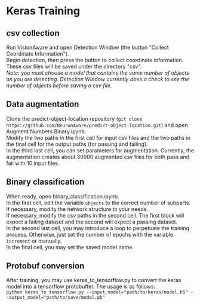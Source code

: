 # Keras Training

## csv collection

Run VisionAware and open Detection Window (the button "Collect Coordinate Information").  
Begin detection, then press the button to collect coordinate information.  
These csv files will be saved under the directory "csv".  
*Note: you must choose a model that contains the same number of objects as you are detecting. Detection Window currently does a check to see the number of objects before saving a csv file.*  

## Data augmentation

Clone the predict-object-location repository (`git clone https://github.com/NeuronAware/predict-object-location.git`) and open Augment Numbers Binary.ipynb.  
Modify the two paths in the first cell for input csv files and the two paths in the final cell for the output paths (for passing and failing).  
In the third last cell, you can set parameters for augmentation. Currently, the augmentation creates about 30000 augmented csv files for both pass and fail with 10 input files.  

## Binary classification

When ready, open binary_classification.ipynb.  
In the first cell, edit the variable `objects` to the correct number of subparts.  
If necessary, modify the network structure to your needs.  
If necessary, modify the csv paths in the second cell. The first block will expect a failing dataset and the second will expect a passing dataset.  
In the second last cell, you may introduce a loop to perpetuate the training process. Otherwise, just set the number of epochs with the variable `increment` or manually.  
In the final cell, you may set the saved model name.  

## Protobuf conversion

After training, you may use keras_to_tensorflow.py to convert the keras model into a tensorflow protobuffer. The usage is as follows:  
`python keras_to_tensorflow.py --input_model="path/to/keras/model.h5" --output_model="path/to/save/model.pb"`